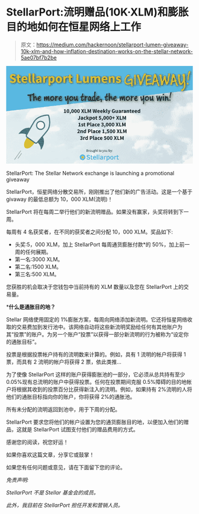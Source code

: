 # StellarPort:流明赠品(10K·XLM)和膨胀目的地如何在恒星网络上工作

> 原文：<https://medium.com/hackernoon/stellarport-lumen-giveaway-10k-xlm-and-how-inflation-destination-works-on-the-stellar-network-5ae07bf7b2be>

![](img/3b7308b4f67d80503fba3882d80a8f7e.png)

StellarPort: The Stellar Network exchange is launching a promotional giveaway

StellarPort，恒星网络分散交易所，刚刚推出了他们新的广告活动。这是一个基于 givaway 的最低总额为 10，000 XLM(流明)！

StellarPort 将在每周二举行他们的新流明赠品。如果没有赢家，头奖将转到下一周。

每周有 4 名获奖者，在不同的获奖者之间分配 10，000 XLM。奖品如下:

*   头奖:5，000 XLM，加上 StellarPort 每周通货膨胀付款*的 50%，加上前一周的任何展期。
*   第一名:3000 XLM。
*   第二名:1500 XLM。
*   第三名:500 XLM。

您获胜的机会取决于您钱包中当前持有的 XLM 数量以及您在 StellarPort 上的交易量。

***什么是通胀目的地？**

Stellar 网络使用固定的 1%膨胀方案，每周向网络添加新流明。它还将恒星网络收取的交易费加到发行池中。该网络自动将这些新流明奖励给任何有其他账户为其“投票”的账户。为另一个账户“投票”以获得一部分新流明的行为被称为“设定你的通胀目标”。

投票是根据投票帐户持有的流明数来计算的。例如，具有 1 流明的帐户将获得 1 票，而具有 2 流明的帐户将获得 2 票，依此类推…

为了使像 StellarPort 这样的账户获得膨胀池的一部分，它必须从总共持有至少 0.05%现有总流明的账户中获得投票。任何在投票期间克服 0.5%障碍的目的地帐户将根据其收到的投票百分比获得新注入的流明。例如，如果持有 2%流明的人将他们的通胀目标指向你的账户，你将获得 2%的通胀池。

所有未分配的流明返回到池中，用于下周的分配。

StellarPort 要求您将他们的帐户设置为您的通货膨胀目的地，以便加入他们的赠品，这就是 StellarPort 试图支付他们的赠品费用的方式。

感谢您的阅读，祝您好运！

如果你喜欢这篇文章，分享它或鼓掌！

如果您有任何问题或意见，请在下面留下您的评论。

*免责声明:*

*StellarPort 不是 Stellar 基金会的成员。*

*此外，我目前在 StellarPort 担任开发和营销人员。*
